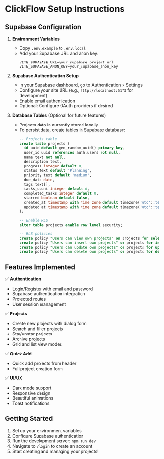 # ClickFlow Setup Instructions

## Supabase Configuration

1. **Environment Variables**
   - Copy `.env.example` to `.env.local`
   - Add your Supabase URL and anon key:
     ```
     VITE_SUPABASE_URL=your_supabase_project_url
     VITE_SUPABASE_ANON_KEY=your_supabase_anon_key
     ```

2. **Supabase Authentication Setup**
   - In your Supabase dashboard, go to Authentication > Settings
   - Configure your site URL (e.g., `http://localhost:5173` for development)
   - Enable email authentication
   - Optional: Configure OAuth providers if desired

3. **Database Tables** (Optional for future features)
   - Projects data is currently stored locally
   - To persist data, create tables in Supabase database:
     ```sql
     -- Projects table
     create table projects (
       id uuid default gen_random_uuid() primary key,
       user_id uuid references auth.users not null,
       name text not null,
       description text,
       progress integer default 0,
       status text default 'Planning',
       priority text default 'medium',
       due_date date,
       tags text[],
       tasks_count integer default 0,
       completed_tasks integer default 0,
       starred boolean default false,
       created_at timestamp with time zone default timezone('utc'::text, now()) not null,
       updated_at timestamp with time zone default timezone('utc'::text, now()) not null
     );

     -- Enable RLS
     alter table projects enable row level security;

     -- RLS policies
     create policy "Users can view own projects" on projects for select using (auth.uid() = user_id);
     create policy "Users can insert own projects" on projects for insert with check (auth.uid() = user_id);
     create policy "Users can update own projects" on projects for update using (auth.uid() = user_id);
     create policy "Users can delete own projects" on projects for delete using (auth.uid() = user_id);
     ```

## Features Implemented

✅ **Authentication**
- Login/Register with email and password
- Supabase authentication integration
- Protected routes
- User session management

✅ **Projects**
- Create new projects with dialog form
- Search and filter projects
- Star/unstar projects
- Archive projects
- Grid and list view modes

✅ **Quick Add**
- Quick add projects from header
- Full project creation form

✅ **UI/UX**
- Dark mode support
- Responsive design
- Beautiful animations
- Toast notifications

## Getting Started

1. Set up your environment variables
2. Configure Supabase authentication
3. Run the development server: `npm run dev`
4. Navigate to `/login` to create an account
5. Start creating and managing your projects!